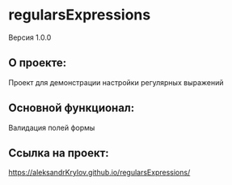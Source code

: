 # regularsExpressions
Версия 1.0.0

## О проекте:
Проект для демонстрации настройки регулярных выражений

## Основной функционал: 
Валидация полей формы

## Ссылка на проект:
https://aleksandrKrylov.github.io/regularsExpressions/